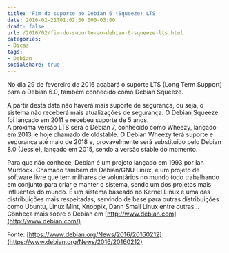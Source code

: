```yaml
---
title: 'Fim do suporte ao Debian 6 (Squeeze) LTS'
date: 2016-02-21T01:02:00.000-03:00
draft: false
url: /2016/02/fim-do-suporte-ao-debian-6-squeeze-lts.html
categories: 
- Dicas
tags:
- Debian
socialshare: true
---
```


No dia 29 de fevereiro de 2016 acabará o suporte LTS (Long Term Support) para o Debian 6.0, também conhecido como Debian Squeeze.  

<!--more-->

A partir desta data não haverá mais suporte de segurança, ou seja, o sistema não receberá mais atualizações de segurança. O Debian Squeeze foi lançado em 2011 e recebeu suporte de 5 anos.  
A próxima versão LTS será o Debian 7, conhecido como Wheezy, lançado em 2013, e hoje chamado de oldstable. O Debian Wheezy terá suporte e segurança até maio de 2018 e, provavelmente será substituído pelo Debian 8.0 (Jessie), lançado em 2015, sendo a versão stable do momento.

  

Para que não conhece, Debian é um projeto lançado em 1993 por Ian Murdock. Chamado também de Debian/GNU Linux, é um projeto de software livre que tem milhares de voluntários no mundo todo trabalhando em conjunto para criar e manter o sistema, sendo um dos projetos mais influentes do mundo. É um sistema baseado no Kernel Linux e uma das distribuições mais respeitadas, servindo de base para outras distribuições como Ubuntu, Linux Mint, Knoppix, Dann Small Linux entre outras...  
Conheça mais sobre o Debian em [http://www.debian.com](http://www.debian.com/)  
  
Fonte: [https://www.debian.org/News/2016/20160212](https://www.debian.org/News/2016/20160212)
